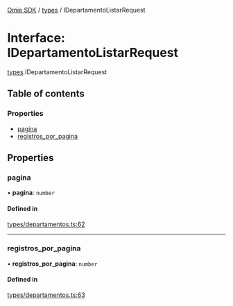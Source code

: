 [Omie SDK](../README.md) / [types](../modules/types.md) / IDepartamentoListarRequest

# Interface: IDepartamentoListarRequest

[types](../modules/types.md).IDepartamentoListarRequest

## Table of contents

### Properties

- [pagina](types.IDepartamentoListarRequest.md#pagina)
- [registros\_por\_pagina](types.IDepartamentoListarRequest.md#registros_por_pagina)

## Properties

### pagina

• **pagina**: `number`

#### Defined in

[types/departamentos.ts:62](https://github.com/lucas-bogos/omie-sdk/blob/96c014c/src/types/departamentos.ts#L62)

___

### registros\_por\_pagina

• **registros\_por\_pagina**: `number`

#### Defined in

[types/departamentos.ts:63](https://github.com/lucas-bogos/omie-sdk/blob/96c014c/src/types/departamentos.ts#L63)
